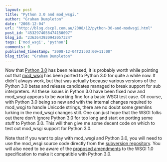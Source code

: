 ```yaml
---
layout: post
title: "Python 3.0 and mod_wsgi."
author: "Graham Dumpleton"
date: "2008-12-04"
url: "http://blog.dscpl.com.au/2008/12/python-30-and-modwsgi.html"
post_id: "4532974058474150097"
blog_id: "2363643920942057324"
tags: ['mod_wsgi', 'python']
comments: 0
published_timestamp: "2008-12-04T21:03:00+11:00"
blog_title: "Graham Dumpleton"
---
```


Now that [Python 3.0](http://www.python.org/download/releases/3.0/) has been released, it is probably worth while pointing out that [mod\_wsgi](http://www.modwsgi.org/) has been ported to Python 3.0 for quite a while now. It didn't always work, but that was actually because various versions of the Python 3.0 betas and release candidates managed to break support for sub interpreters. All these issues in Python 3.0 have been fixed now and mod\_wsgi appears to be working fine for a basic WSGI test case. Of course, with Python 3.0 being so new and with the internal changes required to mod\_wsgi to handle Unicode strings, there are no doubt some gremlins lurking in the mod\_wsgi changes still. One can just hope that the WSGI folks out there don't ignore Python 3.0 for too long and start on porting some stuff to Python 3.0. This will then give me some decent code on which to test out mod\_wsgi support for Python 3.0.

  


Note that if you want to play with mod\_wsgi and Python 3.0, you will need to use the mod\_wsgi source code directly from the [subversion repository](http://code.google.com/p/modwsgi/source/checkout). You will also need to be aware of the [proposed amendments](http://www.wsgi.org/wsgi/Amendments_1.0) to the WSGI 1.0 specification to make it compatible with Python 3.0.